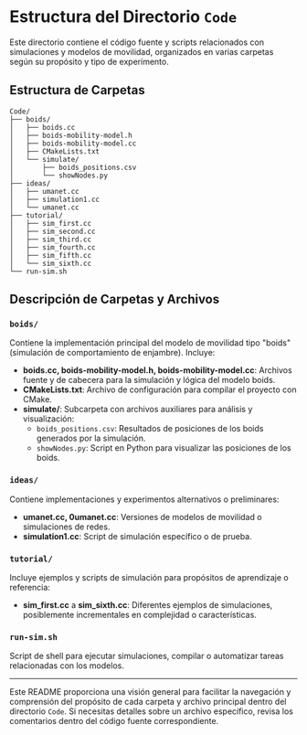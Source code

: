 # Estructura del Directorio `Code`

Este directorio contiene el código fuente y scripts relacionados con simulaciones y modelos de movilidad, organizados en varias carpetas según su propósito y tipo de experimento.

## Estructura de Carpetas

```
Code/
├── boids/
│   ├── boids.cc
│   ├── boids-mobility-model.h
│   ├── boids-mobility-model.cc
│   ├── CMakeLists.txt
│   └── simulate/
│       ├── boids_positions.csv
│       └── showNodes.py
├── ideas/
│   ├── umanet.cc
│   ├── simulation1.cc
│   └── umanet.cc
├── tutorial/
│   ├── sim_first.cc
│   ├── sim_second.cc
│   ├── sim_third.cc
│   ├── sim_fourth.cc
│   ├── sim_fifth.cc
│   └── sim_sixth.cc
└── run-sim.sh
```

## Descripción de Carpetas y Archivos

### `boids/`
Contiene la implementación principal del modelo de movilidad tipo "boids" (simulación de comportamiento de enjambre). Incluye:
- **boids.cc, boids-mobility-model.h, boids-mobility-model.cc**: Archivos fuente y de cabecera para la simulación y lógica del modelo boids.
- **CMakeLists.txt**: Archivo de configuración para compilar el proyecto con CMake.
- **simulate/**: Subcarpeta con archivos auxiliares para análisis y visualización:
  - `boids_positions.csv`: Resultados de posiciones de los boids generados por la simulación.
  - `showNodes.py`: Script en Python para visualizar las posiciones de los boids.

### `ideas/`
Contiene implementaciones y experimentos alternativos o preliminares:
- **umanet.cc, 0umanet.cc**: Versiones de modelos de movilidad o simulaciones de redes.
- **simulation1.cc**: Script de simulación específico o de prueba.

### `tutorial/`
Incluye ejemplos y scripts de simulación para propósitos de aprendizaje o referencia:
- **sim_first.cc** a **sim_sixth.cc**: Diferentes ejemplos de simulaciones, posiblemente incrementales en complejidad o características.

### `run-sim.sh`
Script de shell para ejecutar simulaciones, compilar o automatizar tareas relacionadas con los modelos.

---

Este README proporciona una visión general para facilitar la navegación y comprensión del propósito de cada carpeta y archivo principal dentro del directorio `Code`. Si necesitas detalles sobre un archivo específico, revisa los comentarios dentro del código fuente correspondiente. 